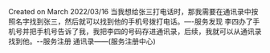 Created on March 2022/03/16
当我想给张三打电话时，那我需要在通讯录中按照名字找到张三，然后就可以找到他的手机号拨打电话。―-服务发现
李四办了手机号并把手机号告诉了我，我把李四的号码存进通讯录，后续，我就可以从通讯录找到他。--服务注册
通讯录——(服务注册中心)
